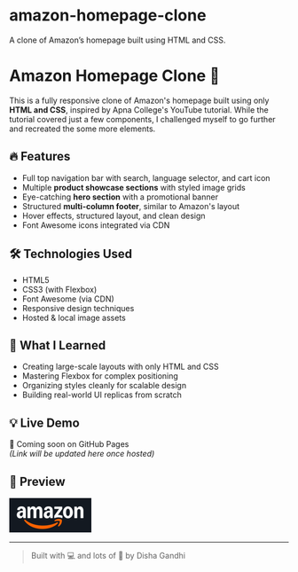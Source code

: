 # amazon-homepage-clone
A clone of Amazon’s homepage built using HTML and CSS.
# Amazon Homepage Clone 🛒

This is a fully responsive clone of Amazon's homepage built using only **HTML and CSS**, inspired by Apna College's YouTube tutorial. While the tutorial covered just a few components, I challenged myself to go further and recreated the some more elements.

## 🔥 Features

- Full top navigation bar with search, language selector, and cart icon
- Multiple **product showcase sections** with styled image grids
- Eye-catching **hero section** with a promotional banner
- Structured **multi-column footer**, similar to Amazon's layout
- Hover effects, structured layout, and clean design
- Font Awesome icons integrated via CDN

## 🛠️ Technologies Used

- HTML5
- CSS3 (with Flexbox)
- Font Awesome (via CDN)
- Responsive design techniques
- Hosted & local image assets

## 🎯 What I Learned

- Creating large-scale layouts with only HTML and CSS
- Mastering Flexbox for complex positioning
- Organizing styles cleanly for scalable design
- Building real-world UI replicas from scratch

## 💡 Live Demo

🚀 Coming soon on GitHub Pages  
_(Link will be updated here once hosted)_

## 📸 Preview

![Amazon Clone Screenshot](image.png)

---

> Built with 💻 and lots of 💙 by Disha Gandhi
